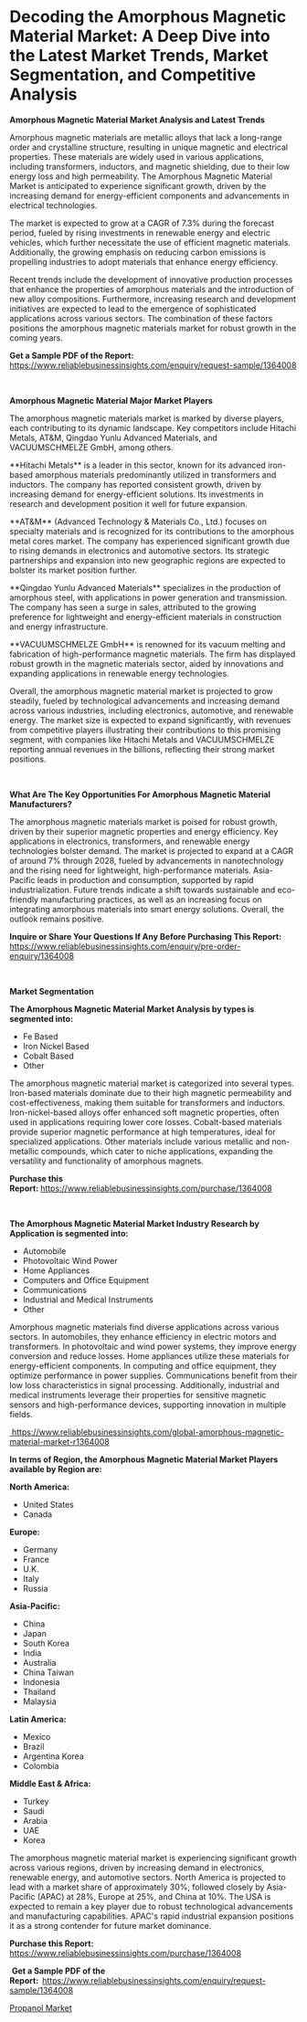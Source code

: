 <p><h1>Decoding the Amorphous Magnetic Material Market: A Deep Dive into the Latest Market Trends, Market Segmentation, and Competitive Analysis</h1></p><p><strong>Amorphous Magnetic Material Market Analysis and Latest Trends</strong></p>
<p><p>Amorphous magnetic materials are metallic alloys that lack a long-range order and crystalline structure, resulting in unique magnetic and electrical properties. These materials are widely used in various applications, including transformers, inductors, and magnetic shielding, due to their low energy loss and high permeability. The Amorphous Magnetic Material Market is anticipated to experience significant growth, driven by the increasing demand for energy-efficient components and advancements in electrical technologies.</p><p>The market is expected to grow at a CAGR of 7.3% during the forecast period, fueled by rising investments in renewable energy and electric vehicles, which further necessitate the use of efficient magnetic materials. Additionally, the growing emphasis on reducing carbon emissions is propelling industries to adopt materials that enhance energy efficiency. </p><p>Recent trends include the development of innovative production processes that enhance the properties of amorphous materials and the introduction of new alloy compositions. Furthermore, increasing research and development initiatives are expected to lead to the emergence of sophisticated applications across various sectors. The combination of these factors positions the amorphous magnetic materials market for robust growth in the coming years.</p></p>
<p><strong>Get a Sample PDF of the Report:&nbsp;</strong> <a href="https://www.reliablebusinessinsights.com/enquiry/request-sample/1364008?utm_campaign=3499&utm_medium=2&utm_source=Github&utm_content=ia&utm_term=01042025&utm_id=amorphous-magnetic-material">https://www.reliablebusinessinsights.com/enquiry/request-sample/1364008</a></p>
<p>&nbsp;</p>
<p><strong>Amorphous Magnetic Material Major Market Players</strong></p>
<p><p>The amorphous magnetic materials market is marked by diverse players, each contributing to its dynamic landscape. Key competitors include Hitachi Metals, AT&M, Qingdao Yunlu Advanced Materials, and VACUUMSCHMELZE GmbH, among others.</p><p>**Hitachi Metals** is a leader in this sector, known for its advanced iron-based amorphous materials predominantly utilized in transformers and inductors. The company has reported consistent growth, driven by increasing demand for energy-efficient solutions. Its investments in research and development position it well for future expansion.</p><p>**AT&M** (Advanced Technology & Materials Co., Ltd.) focuses on specialty materials and is recognized for its contributions to the amorphous metal cores market. The company has experienced significant growth due to rising demands in electronics and automotive sectors. Its strategic partnerships and expansion into new geographic regions are expected to bolster its market position further.</p><p>**Qingdao Yunlu Advanced Materials** specializes in the production of amorphous steel, with applications in power generation and transmission. The company has seen a surge in sales, attributed to the growing preference for lightweight and energy-efficient materials in construction and energy infrastructure.</p><p>**VACUUMSCHMELZE GmbH** is renowned for its vacuum melting and fabrication of high-performance magnetic materials. The firm has displayed robust growth in the magnetic materials sector, aided by innovations and expanding applications in renewable energy technologies.</p><p>Overall, the amorphous magnetic material market is projected to grow steadily, fueled by technological advancements and increasing demand across various industries, including electronics, automotive, and renewable energy. The market size is expected to expand significantly, with revenues from competitive players illustrating their contributions to this promising segment, with companies like Hitachi Metals and VACUUMSCHMELZE reporting annual revenues in the billions, reflecting their strong market positions.</p></p>
<p>&nbsp;</p>
<p><strong>What Are The Key Opportunities For Amorphous Magnetic Material Manufacturers?</strong></p>
<p><p>The amorphous magnetic materials market is poised for robust growth, driven by their superior magnetic properties and energy efficiency. Key applications in electronics, transformers, and renewable energy technologies bolster demand. The market is projected to expand at a CAGR of around 7% through 2028, fueled by advancements in nanotechnology and the rising need for lightweight, high-performance materials. Asia-Pacific leads in production and consumption, supported by rapid industrialization. Future trends indicate a shift towards sustainable and eco-friendly manufacturing practices, as well as an increasing focus on integrating amorphous materials into smart energy solutions. Overall, the outlook remains positive.</p></p>
<p><strong>Inquire or Share Your Questions If Any Before Purchasing This Report:</strong> <a href="https://www.reliablebusinessinsights.com/enquiry/pre-order-enquiry/1364008?utm_campaign=3499&utm_medium=2&utm_source=Github&utm_content=ia&utm_term=01042025&utm_id=amorphous-magnetic-material">https://www.reliablebusinessinsights.com/enquiry/pre-order-enquiry/1364008</a></p>
<p>&nbsp;</p>
<p><strong>Market Segmentation</strong></p>
<p><strong>The Amorphous Magnetic Material Market Analysis by types is segmented into:</strong></p>
<p><ul><li>Fe Based</li><li>Iron Nickel Based</li><li>Cobalt Based</li><li>Other</li></ul></p>
<p><p>The amorphous magnetic material market is categorized into several types. Iron-based materials dominate due to their high magnetic permeability and cost-effectiveness, making them suitable for transformers and inductors. Iron-nickel-based alloys offer enhanced soft magnetic properties, often used in applications requiring lower core losses. Cobalt-based materials provide superior magnetic performance at high temperatures, ideal for specialized applications. Other materials include various metallic and non-metallic compounds, which cater to niche applications, expanding the versatility and functionality of amorphous magnets.</p></p>
<p><strong>Purchase this Report:&nbsp;</strong><a href="https://www.reliablebusinessinsights.com/purchase/1364008?utm_campaign=3499&utm_medium=2&utm_source=Github&utm_content=ia&utm_term=01042025&utm_id=amorphous-magnetic-material">https://www.reliablebusinessinsights.com/purchase/1364008</a></p>
<p>&nbsp;</p>
<p><strong>The Amorphous Magnetic Material Market Industry Research by Application is segmented into:</strong></p>
<p><ul><li>Automobile</li><li>Photovoltaic Wind Power</li><li>Home Appliances</li><li>Computers and Office Equipment</li><li>Communications</li><li>Industrial and Medical Instruments</li><li>Other</li></ul></p>
<p><p>Amorphous magnetic materials find diverse applications across various sectors. In automobiles, they enhance efficiency in electric motors and transformers. In photovoltaic and wind power systems, they improve energy conversion and reduce losses. Home appliances utilize these materials for energy-efficient components. In computing and office equipment, they optimize performance in power supplies. Communications benefit from their low loss characteristics in signal processing. Additionally, industrial and medical instruments leverage their properties for sensitive magnetic sensors and high-performance devices, supporting innovation in multiple fields.</p></p>
<p><a href="https://www.reliablebusinessinsights.com/global-amorphous-magnetic-material-market-r1364008?utm_campaign=3499&utm_medium=2&utm_source=Github&utm_content=ia&utm_term=01042025&utm_id=amorphous-magnetic-material">&nbsp;https://www.reliablebusinessinsights.com/global-amorphous-magnetic-material-market-r1364008</a></p>
<p><strong>In terms of Region, the Amorphous Magnetic Material Market Players available by Region are:</strong></p>
<p>
    <p> <strong> North America: </strong>
        <ul>
            <li>United States</li>
            <li>Canada</li>
        </ul>
        </p> 
    <p> <strong> Europe: </strong>
        <ul>
            <li>Germany</li>
            <li>France</li>
            <li>U.K.</li>
            <li>Italy</li>
            <li>Russia</li>
        </ul>
        </p> 
    <p> <strong> Asia-Pacific: </strong>
        <ul>
            <li>China</li>
            <li>Japan</li>
            <li>South Korea</li>
            <li>India</li>
            <li>Australia</li>
            <li>China Taiwan</li>
            <li>Indonesia</li>
            <li>Thailand</li>
            <li>Malaysia</li>
        </ul>
        </p> 
    <p> <strong> Latin America: </strong>
        <ul>
            <li>Mexico</li>
            <li>Brazil</li>
            <li>Argentina Korea</li>
            <li>Colombia</li>
        </ul>
        </p> 
    <p> <strong> Middle East & Africa: </strong>
        <ul>
            <li>Turkey</li>
            <li>Saudi</li>
            <li>Arabia</li>
            <li>UAE</li>
            <li>Korea</li>
        </ul>
    </p>
    </p>
<p><p>The amorphous magnetic material market is experiencing significant growth across various regions, driven by increasing demand in electronics, renewable energy, and automotive sectors. North America is projected to lead with a market share of approximately 30%, followed closely by Asia-Pacific (APAC) at 28%, Europe at 25%, and China at 10%. The USA is expected to remain a key player due to robust technological advancements and manufacturing capabilities. APAC's rapid industrial expansion positions it as a strong contender for future market dominance.</p></p>
<p><strong>Purchase this Report: </strong><a href="https://www.reliablebusinessinsights.com/purchase/1364008?utm_campaign=3499&utm_medium=2&utm_source=Github&utm_content=ia&utm_term=01042025&utm_id=amorphous-magnetic-material">https://www.reliablebusinessinsights.com/purchase/1364008</a></p>
<p>&nbsp;<strong>Get a Sample PDF of the Report:&nbsp;&nbsp;</strong><a href="https://www.reliablebusinessinsights.com/enquiry/request-sample/1364008?utm_campaign=3499&utm_medium=2&utm_source=Github&utm_content=ia&utm_term=01042025&utm_id=amorphous-magnetic-material">https://www.reliablebusinessinsights.com/enquiry/request-sample/1364008</a></p>
<p><strong></strong></p>
<p><p><a href="https://github.com/nibbsmantji/Market-Research-Report-List-1/blob/main/propanol-market.md?utm_campaign=3499&utm_medium=2&utm_source=Github&utm_content=ia&utm_term=01042025&utm_id=amorphous-magnetic-material">Propanol Market</a></p></p>